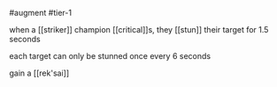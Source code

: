 #augment 
#tier-1 

when a [[striker]] champion [[critical]]s, they [[stun]] their target for 1.5 seconds

each target can only be stunned once every 6 seconds

gain a [[rek'sai]]